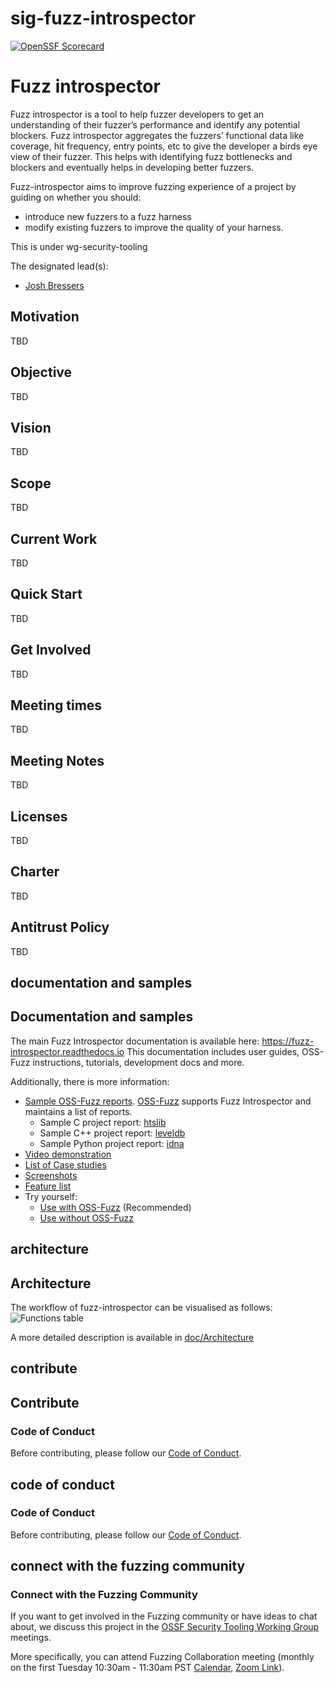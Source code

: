 # sig-fuzz-introspector

[![OpenSSF Scorecard](https://api.securityscorecards.dev/projects/github.com/ossf/fuzz-introspector/badge)](https://api.securityscorecards.dev/projects/github.com/ossf/fuzz-introspector)

# Fuzz introspector

Fuzz introspector is a tool to help fuzzer developers to get an understanding of their fuzzer’s performance 
and identify any potential blockers. Fuzz introspector aggregates the fuzzers’ functional data like coverage,
hit frequency, entry points, etc to give the developer a birds eye view of their fuzzer. This helps with 
identifying fuzz bottlenecks and blockers and eventually helps in developing better fuzzers.

Fuzz-introspector aims to improve fuzzing experience of a project by guiding on whether you should:
- introduce new fuzzers to a fuzz harness
- modify existing fuzzers to improve the quality of your harness.

This is under wg-security-tooling


The designated lead(s):
- [Josh Bressers](https://github.com/joshbressers)

## Motivation

TBD

## Objective

TBD

## Vision

TBD

## Scope

TBD

## Current Work

TBD

## Quick Start

TBD

## Get Involved

TBD

## Meeting times

TBD

## Meeting Notes

TBD

## Licenses

TBD

## Charter

TBD

## Antitrust Policy

TBD

## documentation and samples

## Documentation and samples
The main Fuzz Introspector documentation is available here: https://fuzz-introspector.readthedocs.io This documentation includes user guides, OSS-Fuzz instructions, tutorials, development docs and more.

Additionally, there is more information:
- [Sample OSS-Fuzz reports](https://oss-fuzz-introspector.storage.googleapis.com/index.html). [OSS-Fuzz](https://github.com/google/oss-fuzz) supports Fuzz Introspector and maintains a list of reports.
  - Sample C project report: [htslib](https://storage.googleapis.com/oss-fuzz-introspector/htslib/inspector-report/20230124/fuzz_report.html)
  - Sample C++ project report: [leveldb](https://storage.googleapis.com/oss-fuzz-introspector/leveldb/inspector-report/20230125/fuzz_report.html)
  - Sample Python project report: [idna](https://storage.googleapis.com/oss-fuzz-introspector/idna/inspector-report/20230120/fuzz_report.html)
- [Video demonstration](https://www.youtube.com/watch?v=cheo-liJhuE)
- [List of Case studies](doc/CaseStudies.md)
- [Screenshots](doc/ExampleOutput.md)
- [Feature list](doc/Features.md)
- Try yourself:
  - [Use with OSS-Fuzz](oss_fuzz_integration#build-fuzz-introspector-with-oss-fuzz) (Recommended)
  - [Use without OSS-Fuzz](doc/LocalBuild.md)

## architecture

## Architecture
The workflow of fuzz-introspector can be visualised as follows:
![Functions table](/doc/img/fuzz-introspector-architecture.png)

A more detailed description is available in [doc/Architecture](/doc/Architecture.md)

## contribute

## Contribute
### Code of Conduct
Before contributing, please follow our [Code of Conduct](CODE_OF_CONDUCT.md).

## code of conduct

### Code of Conduct
Before contributing, please follow our [Code of Conduct](CODE_OF_CONDUCT.md).

## connect with the fuzzing community

### Connect with the Fuzzing Community
If you want to get involved in the Fuzzing community or have ideas to chat about, we discuss
this project in the
[OSSF Security Tooling Working Group](https://github.com/ossf/wg-security-tooling)
meetings.

More specifically, you can attend Fuzzing Collaboration meeting (monthly on
the first Tuesday 10:30am - 11:30am PST
[Calendar](https://calendar.google.com/calendar?cid=czYzdm9lZmhwNWk5cGZsdGI1cTY3bmdwZXNAZ3JvdXAuY2FsZW5kYXIuZ29vZ2xlLmNvbQ),
[Zoom
Link](https://zoom.us/j/99960722134?pwd=ZzZqdzY1eG9tMzQxWFI1Z0RhTkUxZz09)).